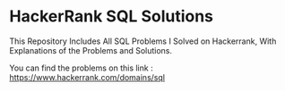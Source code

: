 # HackerRank SQL Solutions
This Repository Includes All SQL Problems I Solved on Hackerrank, With Explanations of the Problems and Solutions.

You can find the problems on this link : https://www.hackerrank.com/domains/sql
